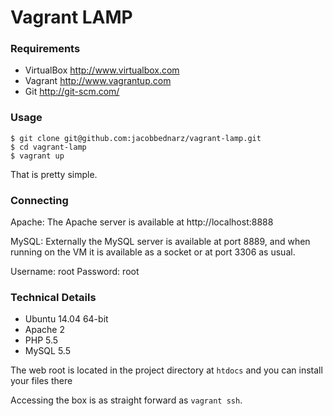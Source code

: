 # Vagrant LAMP

### Requirements

- VirtualBox <http://www.virtualbox.com>
- Vagrant <http://www.vagrantup.com>
- Git <http://git-scm.com/>

### Usage

```
$ git clone git@github.com:jacobbednarz/vagrant-lamp.git 
$ cd vagrant-lamp 
$ vagrant up
````

That is pretty simple.

### Connecting

Apache: The Apache server is available at http://localhost:8888

MySQL: Externally the MySQL server is available at port 8889, and when running on
the VM it is available as a socket or at port 3306 as usual.  

Username: root
Password: root

### Technical Details

- Ubuntu 14.04 64-bit
- Apache 2
- PHP 5.5
- MySQL 5.5

The web root is located in the project directory at `htdocs` and you can install
your files there

Accessing the box is as straight forward as `vagrant ssh`.
